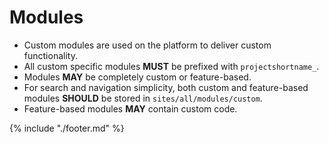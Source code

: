 # Modules

* Custom modules are used on the platform to deliver custom functionality.
* All custom specific modules **MUST** be prefixed with `projectshortname_`.
* Modules **MAY** be completely custom or feature-based.
* For search and navigation simplicity, both custom and feature-based modules **SHOULD** be stored in `sites/all/modules/custom`.
* Feature-based modules **MAY** contain custom code.

{% include "./footer.md" %}
